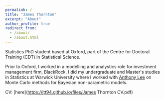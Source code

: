 ```yaml
---
permalink: /
title: "James Thornton"
excerpt: "About"
author_profile: true
redirect_from: 
  - /about/
  - /about.html
---
```



    
Statistics PhD student based at Oxford, part of the Centre for Doctoral Training (CDT) in Statistical Science.

Prior to Oxford, I worked in a modelling and analystics role for investment management firm, BlackRock. I did my undergraduate and Master's studies in Statistics at Warwick University where I worked with [Anthony Lee](https://sites.google.com/view/anthonylee/supervision) on Monte Carlo methods for Bayesian non-parametric models.

CV: [here](https://jtt94.github.io/files/James Thornton CV.pdf)